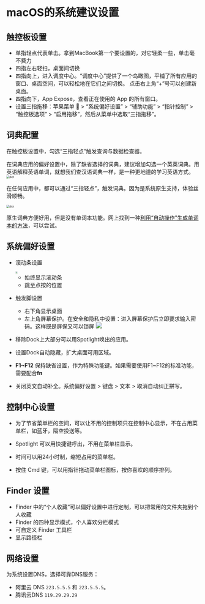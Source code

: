 # macOS的系统建议设置


## 触控板设置

* 单指轻点代表单击。拿到MacBook第一个要设置的，对它轻柔一些，单击毫不费力
* 四指左右轻扫，桌面间切换
* 四指向上，进入调度中心。“调度中心”提供了一个鸟瞰图，平铺了所有应用的窗口、桌面空间，可以轻松地在它们之间切换。 点击右上角“+”号可以创建新桌面。
* 四指向下，App Expose，查看正在使用的 App 的所有窗口。
* 设置三指拖移：苹果菜单  > “系统偏好设置” > “辅助功能” > “指针控制” > “触控板选项” > “启用拖移”，然后从菜单中选取“三指拖移”。

## 词典配置

在触控板设置中，勾选“三指轻点”触发查询与数据检查器。

在词典应用的偏好设置中，除了缺省选择的词典，建议增加勾选一个英英词典。用英语解释英语单词，就想我们查汉语词典一样，是一种更地道的学习英语方式。
<img src="https://cdn.mazhen.tech/images/202207042103599.png" alt="dict" style="zoom: 50%;" />

在任何应用中，都可以通过“三指轻点”，触发词典。因为是系统原生支持，体验丝滑顺畅。

<img src="https://cdn.mazhen.tech/images/202207042115889.png" alt="dict" style="zoom:50%;" />

原生词典方便好用，但是没有单词本功能。网上找到一种[利用“自动操作”生成单词本的方法](https://hectorguo.com/zh/save-words-in-dictionary/)，可以尝试。

## 系统偏好设置

* 滚动条设置
  
  <img src="https://cdn.mahaoliang.tech/images/202207231457250.png" style="zoom: 33%;" />
  
  * 始终显示滚动条
  * 跳至点按的位置
  
* 触发脚设置
  * 右下角显示桌面
  * 左上角屏幕保护。在安全和隐私中设置：进入屏幕保护后立即要求输入密码。这样既是屏保又可以锁屏
 ![](https://cdn.mahaoliang.tech/images/202207231515471.png)
* 移除Dock上大部分可以用Spotlight唤出的应用。

* 设置Dock自动隐藏，扩大桌面可用区域。

* **F1~F12** 保持缺省设置，作为特殊功能键。如果需要使用F1~F12的标准功能，需要配合**fn**

* 关闭英文自动补全。系统偏好设置 > 键盘 > 文本 > 取消自动纠正拼写。

## 控制中心设置

* 为了节省菜单栏的空间，可以让不用的控制项只在控制中心显示，不在占用菜单栏，如蓝牙，隔空投送等。

* Spotlight 可以用快捷键呼出，不用在菜单栏显示。

* 时间可以用24小时制，缩短占用的菜单栏。

* 按住 Cmd 键，可以用指针拖动菜单栏图标，按你喜欢的顺序排列。

## Finder 设置

* Finder 中的“个人收藏”可以偏好设置中进行定制，可以把常用的文件夹拖到个人收藏
* Finder 的四种显示模式，个人喜欢分栏模式
* 可自定义 Finder 工具栏
* 显示路径栏

## 网络设置

为系统设置DNS，选择可靠DNS服务：

* 阿里云 DNS `223.5.5.5` 和 `223.5.5.5`。
* 腾讯云DNS `119.29.29.29`

